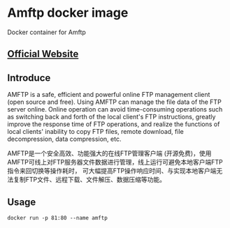 # Amftp docker image
Docker container for Amftp
##  [Official Website](https://amh.sh/amftp.htm)
## Introduce
AMFTP is a safe, efficient and powerful online FTP management client (open source and free). Using AMFTP can manage the file data of the FTP server online. Online operation can avoid time-consuming operations such as switching back and forth of the local client's FTP instructions, greatly improve the response time of FTP operations, and realize the functions of local clients' inability to copy FTP files, remote download, file decompression, data compression, etc.

AMFTP是一个安全高效、功能强大的在线FTP管理客户端 (开源免费)，使用AMFTP可线上对FTP服务器文件数据进行管理，线上运行可避免本地客户端FTP指令来回切换等操作耗时， 可大幅提高FTP操作响应时间、与实现本地客户端无法复制FTP文件、远程下载、文件解压、数据压缩等功能。
## Usage

    docker run -p 81:80 --name amftp
